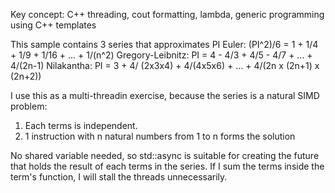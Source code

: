 Key concept: C++ threading, cout formatting, lambda, generic programming using C++ templates

This sample contains 3 series that approximates PI
Euler: (PI^2)/6 =  1 + 1/4 + 1/9 + 1/16 + ... + 1/(n^2)
Gregory-Leibnitz: PI = 4 - 4/3 + 4/5 - 4/7 + ... + 4/(2n-1)
Nilakantha: PI = 3 + 4/ (2x3x4) + 4/(4x5x6) + ... + 4/(2n x (2n+1) x (2n+2))

I use this as a multi-threadin exercise, because the series is a natural SIMD problem:
1. Each terms is independent.
2. 1 instruction with n natural numbers from 1 to n forms the solution

No shared variable needed, so std::async is suitable for creating the future that holds the result of each terms in the series.
If I sum the terms inside the term's function, I will stall the threads unnecessarily.